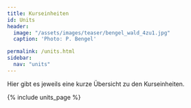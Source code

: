 ```yaml
---
title: Kurseinheiten
id: Units
header:
  image: "/assets/images/teaser/bengel_wald_4zu1.jpg"
  caption: 'Photo: P. Bengel'

permalink: /units.html
sidebar:
  nav: "units"
---
```

Hier gibt es jeweils eine kurze Übersicht zu den Kurseinheiten.

{% include units_page %}
